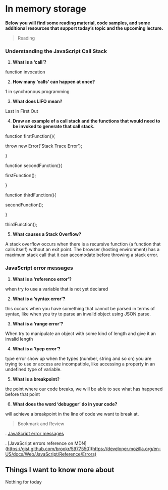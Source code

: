 # In memory storage


**Below you will find some reading material, code samples, and some additional resources that support today’s topic and the upcoming lecture.**



> Reading

### Understanding the JavaScript Call Stack

1. **What is a ‘call’?**

function invocation


2. **How many ‘calls’ can happen at once?**

1 in synchronous programming


3. **What does LIFO mean?**

Last In First Out


4. **Draw an example of a call stack and the functions that would need to be invoked to generate that call stack.**


function firstFunction(){

  throw new Error('Stack Trace Error');
  
}

function secondFunction(){

firstFunction();

}


function thirdFunction(){

secondFunction();

}

thirdFunction();

5. **What causes a Stack Overflow?**

A stack overflow occurs when there is a recursive function (a function that calls itself) without an exit point. The browser (hosting environment) has a maximum stack call that it can accomodate before throwing a stack error.


### JavaScript error messages

1. **What is a ‘reference error’?**

when try to use a variable that is not yet declared 


2. **What is a ‘syntax error’?**

this occurs when you have something that cannot be parsed in terms of syntax, like when you try to parse an invalid object using JSON.parse.

3. **What is a ‘range error’?**

When try to manipulate an object with some kind of length and give it an invalid length


4. **What is a ‘tyep error’?**

type error show up when the types (number, string and so on) you are trying to use or access are incompatible, like accessing a property in an undefined type of variable.

5. **What is a breakpoint?**

the point where our code breaks, we will be able to see what has happened before that point 

6. **What does the word ‘debugger’ do in your code?**

will achieve a breakpoint in the line of code we want to break at.


> Bookmark and Review

. [JavaScript error messages](https://codeburst.io/javascript-error-messages-debugging-d23f84f0ae7c?gi=d5bb57c1c187)

. [JavaScript errors reference on MDN](https://gist.github.com/brookr/5977550](https://developer.mozilla.org/en-US/docs/Web/JavaScript/Reference/Errors)


## Things I want to know more about

Nothing for today
